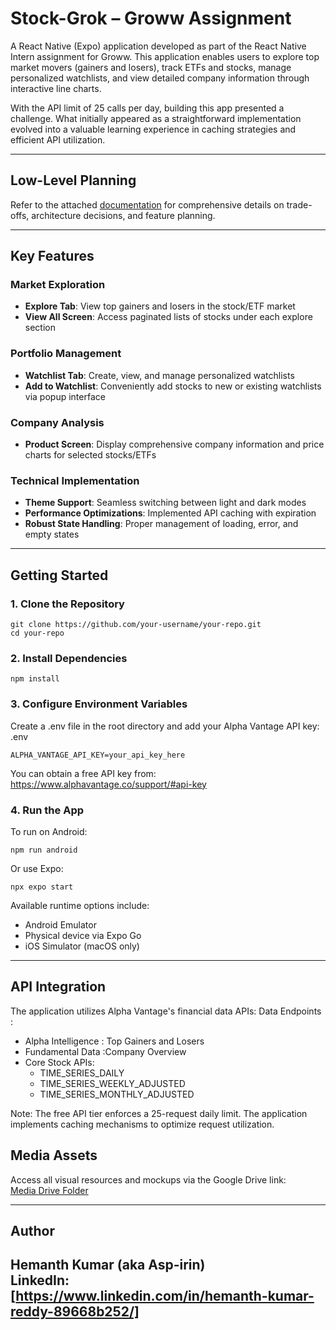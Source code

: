 # Stock-Grok – Groww Assignment

A React Native (Expo) application developed as part of the React Native Intern assignment for Groww. This application enables users to explore top market movers (gainers and losers), track ETFs and stocks, manage personalized watchlists, and view detailed company information through interactive line charts.

With the API limit of 25 calls per day, building this app presented a challenge. What initially appeared as a straightforward implementation evolved into a valuable learning experience in caching strategies and efficient API utilization.

---

## Low-Level Planning

Refer to the attached [documentation](https://docs.google.com/document/d/1uiOwHSV9ZLF9YyHlDGlbPntBX8Pkkjke-Ky21wFUAzg/edit?usp=sharing) for comprehensive details on trade-offs, architecture decisions, and feature planning.

---

## Key Features

### Market Exploration
- **Explore Tab**: View top gainers and losers in the stock/ETF market
- **View All Screen**: Access paginated lists of stocks under each explore section

### Portfolio Management
- **Watchlist Tab**: Create, view, and manage personalized watchlists
- **Add to Watchlist**: Conveniently add stocks to new or existing watchlists via popup interface

### Company Analysis
- **Product Screen**: Display comprehensive company information and price charts for selected stocks/ETFs

### Technical Implementation
- **Theme Support**: Seamless switching between light and dark modes
- **Performance Optimizations**: Implemented API caching with expiration
- **Robust State Handling**: Proper management of loading, error, and empty states

---

## Getting Started

### 1. Clone the Repository
 
```
git clone https://github.com/your-username/your-repo.git
cd your-repo
```

### 2. Install Dependencies
 
```
npm install
```

### 3. Configure Environment Variables

Create a .env file in the root directory and add your Alpha Vantage API key:
.env
```
ALPHA_VANTAGE_API_KEY=your_api_key_here
```

You can obtain a free API key from: https://www.alphavantage.co/support/#api-key

### 4. Run the App

To run on Android:
 
```
npm run android
```
Or use Expo:
 
```
npx expo start
```

Available runtime options include:
- Android Emulator
- Physical device via Expo Go
- iOS Simulator (macOS only)

---

## API Integration

The application utilizes Alpha Vantage's financial data APIs:
Data Endpoints :

- Alpha Intelligence : Top Gainers and Losers
- Fundamental Data :Company Overview
- Core Stock APIs:
  - TIME_SERIES_DAILY
  - TIME_SERIES_WEEKLY_ADJUSTED
  - TIME_SERIES_MONTHLY_ADJUSTED

Note: The free API tier enforces a 25-request daily limit. The application implements caching mechanisms to optimize request utilization.

## Media Assets

Access all visual resources and mockups via the Google Drive link:  
[Media Drive Folder](https://drive.google.com/drive/folders/1sry7rJwkl6FuICUZOEzxhc-goIL4w8mg?usp=sharing)

---
## Author

Hemanth Kumar (aka Asp-irin)  
LinkedIn: [https://www.linkedin.com/in/hemanth-kumar-reddy-89668b252/]
---
